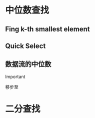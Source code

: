 # 中位数查找
## Fing k-th smallest element




## Quick Select




## 数据流的中位数
> [!important]
> 移步至


# 二分查找
